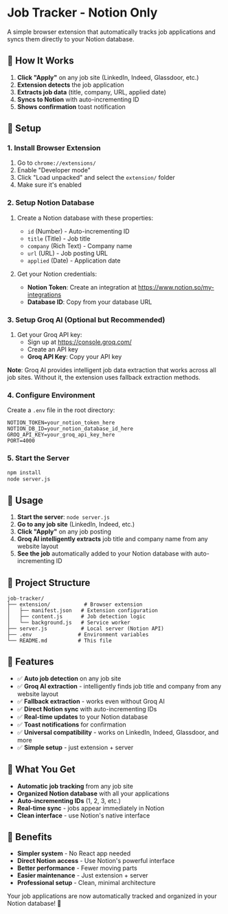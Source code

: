 # Job Tracker - Notion Only

A simple browser extension that automatically tracks job applications and syncs them directly to your Notion database.

## 🎯 How It Works

1. **Click "Apply"** on any job site (LinkedIn, Indeed, Glassdoor, etc.)
2. **Extension detects** the job application
3. **Extracts job data** (title, company, URL, applied date)
4. **Syncs to Notion** with auto-incrementing ID
5. **Shows confirmation** toast notification

## 🚀 Setup

### 1. Install Browser Extension
1. Go to `chrome://extensions/`
2. Enable "Developer mode"
3. Click "Load unpacked" and select the `extension/` folder
4. Make sure it's enabled

### 2. Setup Notion Database
1. Create a Notion database with these properties:
   - `id` (Number) - Auto-incrementing ID
   - `title` (Title) - Job title
   - `company` (Rich Text) - Company name
   - `url` (URL) - Job posting URL
   - `applied` (Date) - Application date

2. Get your Notion credentials:
   - **Notion Token**: Create an integration at https://www.notion.so/my-integrations
   - **Database ID**: Copy from your database URL

### 3. Setup Groq AI (Optional but Recommended)
1. Get your Groq API key:
   - Sign up at https://console.groq.com/
   - Create an API key
   - **Groq API Key**: Copy your API key

**Note**: Groq AI provides intelligent job data extraction that works across all job sites. Without it, the extension uses fallback extraction methods.

### 4. Configure Environment
Create a `.env` file in the root directory:
```
NOTION_TOKEN=your_notion_token_here
NOTION_DB_ID=your_notion_database_id_here
GROQ_API_KEY=your_groq_api_key_here
PORT=4000
```

### 5. Start the Server
```bash
npm install
node server.js
```

## 🎯 Usage

1. **Start the server**: `node server.js`
2. **Go to any job site** (LinkedIn, Indeed, etc.)
3. **Click "Apply"** on any job posting
4. **Groq AI intelligently extracts** job title and company name from any website layout
5. **See the job** automatically added to your Notion database with auto-incrementing ID

## 📁 Project Structure

```
job-tracker/
├── extension/           # Browser extension
│   ├── manifest.json   # Extension configuration
│   ├── content.js      # Job detection logic
│   └── background.js   # Service worker
├── server.js           # Local server (Notion API)
├── .env               # Environment variables
└── README.md          # This file
```

## 🔧 Features

- ✅ **Auto job detection** on any job site
- ✅ **Groq AI extraction** - intelligently finds job title and company from any website layout
- ✅ **Fallback extraction** - works even without Groq AI
- ✅ **Direct Notion sync** with auto-incrementing IDs
- ✅ **Real-time updates** to your Notion database
- ✅ **Toast notifications** for confirmation
- ✅ **Universal compatibility** - works on LinkedIn, Indeed, Glassdoor, and more
- ✅ **Simple setup** - just extension + server

## 🎯 What You Get

- **Automatic job tracking** from any job site
- **Organized Notion database** with all your applications
- **Auto-incrementing IDs** (1, 2, 3, etc.)
- **Real-time sync** - jobs appear immediately in Notion
- **Clean interface** - use Notion's native interface

## 🚀 Benefits

- **Simpler system** - No React app needed
- **Direct Notion access** - Use Notion's powerful interface
- **Better performance** - Fewer moving parts
- **Easier maintenance** - Just extension + server
- **Professional setup** - Clean, minimal architecture

Your job applications are now automatically tracked and organized in your Notion database! 🎯
